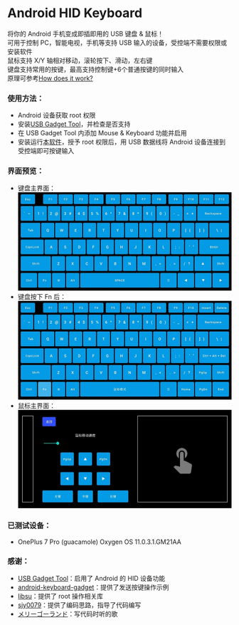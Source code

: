 # Android HID Keyboard

将你的 Android 手机变成即插即用的 USB 键盘 & 鼠标！  
可用于控制 PC，智能电视，手机等支持 USB 输入的设备，受控端不需要权限或安装软件  
鼠标支持 X/Y 轴相对移动，滚轮按下、滑动，左右键  
键盘支持常用的按键，最高支持控制键+6个普通按键的同时输入  
原理可参考[How does it work?](https://github.com/tejado/android-usb-gadget#how-does-it-work)

### 使用方法：

* Android 设备获取 root 权限
* 安装[USB Gadget Tool](https://github.com/tejado/android-usb-gadget)，并检查是否支持
* 在 USB Gadget Tool 内添加 Mouse & Keyboard 功能并启用
* 安装运行[本软件](https://github.com/Sucareto/Android_HID_Keyboard/releases/latest)，授予 root 权限后，用 USB 数据线将
  Android 设备连接到受控端即可按键输入

### 界面预览：

* 键盘主界面：  
  ![Screenshot](Screenshots/Screenshot_1.5_0.jpg)
* 键盘按下 Fn 后：  
  ![Screenshot](Screenshots/Screenshot_1.5_1.jpg)
* 鼠标主界面：  
  ![Screenshot](Screenshots/Screenshot_1.5_2.jpg)

### 已测试设备：

* OnePlus 7 Pro (guacamole) Oxygen OS 11.0.3.1.GM21AA

### 感谢：

* [USB Gadget Tool](https://github.com/tejado/android-usb-gadget)：启用了 Android 的 HID 设备功能
* [android-keyboard-gadget](https://github.com/pelya/android-keyboard-gadget)：提供了发送按键操作示例
* [libsu](https://github.com/topjohnwu/libsu)：提供了 root 操作相关库
* [sjy0079](https://github.com/sjy0079)：提供了编码思路，指导了代码编写
* [メリーゴーランド](https://twitter.com/adashima_staff/status/1321866890294210560)：写代码时听的歌
